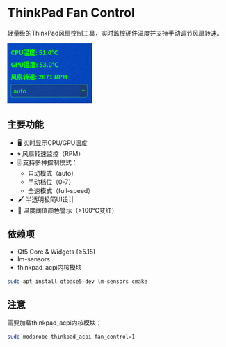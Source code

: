 # ThinkPad Fan Control

轻量级的ThinkPad风扇控制工具，实时监控硬件温度并支持手动调节风扇转速。

![Screenshot](fancontrol.png)

## 主要功能

- 🖥 实时显示CPU/GPU温度
- 🌀 风扇转速监控（RPM）
- 🎚 支持多种控制模式：
  - 自动模式（auto）
  - 手动档位（0-7）
  - 全速模式（full-speed）
- 🖌 半透明极简UI设计
- 🚨 温度阈值颜色警示（>100℃变红）

## 依赖项

- Qt5 Core & Widgets (≥5.15)
- lm-sensors
- thinkpad_acpi内核模块

```bash
sudo apt install qtbase5-dev lm-sensors cmake
```

## 注意
需要加载thinkpad_acpi内核模块：
```bash
sudo modprobe thinkpad_acpi fan_control=1
```